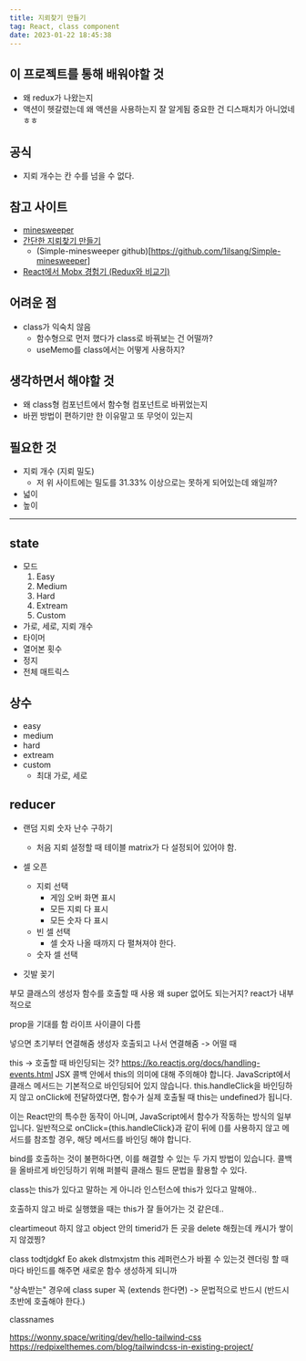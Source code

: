```yaml
---
title: 지뢰찾기 만들기
tag: React, class component
date: 2023-01-22 18:45:38
---
```


## 이 프로젝트를 통해 배워야할 것

- 왜 redux가 나왔는지
- 액션이 헷갈렸는데 왜 액션을 사용하는지 잘 알게됨 중요한 건 디스패치가 아니었네ㅎㅎ

## 공식

- 지뢰 개수는 칸 수를 넘을 수 없다.

## 참고 사이트

- [minesweeper](https://minesweeper.online/ko/)
- [간단한 지뢰찾기 만들기](https://m.blog.naver.com/PostView.naver?isHttpsRedirect=true&blogId=1ilsang&logNo=221590963211)
  - (Simple-minesweeper github)[https://github.com/1ilsang/Simple-minesweeper]
- [React에서 Mobx 경험기 (Redux와 비교기)](https://techblog.woowahan.com/2599/)

## 어려운 점

- class가 익숙치 않음
  - 함수형으로 먼저 했다가 class로 바꿔보는 건 어떨까?
  - useMemo를 class에서는 어떻게 사용하지?

## 생각하면서 해야할 것

- 왜 class형 컴포넌트에서 함수형 컴포넌트로 바뀌었는지
- 바뀐 방법이 편하기만 한 이유말고 또 무엇이 있는지

## 필요한 것

- 지뢰 개수 (지뢰 밀도)
  - 저 위 사이트에는 밀도를 31.33% 이상으로는 못하게 되어있는데 왜일까?
- 넓이
- 높이

---

## state

- 모드
  1. Easy
  2. Medium
  3. Hard
  4. Extream
  5. Custom
- 가로, 세로, 지뢰 개수
- 타이머
- 열어본 횟수
- 정지
- 전체 매트릭스

## 상수

- easy
- medium
- hard
- extream
- custom
  - 최대 가로, 세로

## reducer

- 랜덤 지뢰 숫자 난수 구하기

  - 처음 지뢰 설정할 때 테이블 matrix가 다 설정되어 있어야 함.

- 셀 오픈
  - 지뢰 선택
    - 게임 오버 화면 표시
    - 모든 지뢰 다 표시
    - 모든 숫자 다 표시
  - 빈 셀 선택
    - 셀 숫자 나올 때까지 다 펼쳐져야 한다.
  - 숫자 셀 선택
- 깃발 꽂기

부모 클래스의 생성자 함수를 호출할 때 사용
왜 super 없어도 되는거지?
react가 내부적으로 

prop을 기대를 함
라이프 사이클이 다름

넣으면 초기부터 연결해줌
생성자 호출되고 나서 연결해줌 -> 어떨 때 


this -> 호출할 때 바인딩되는 것?
https://ko.reactjs.org/docs/handling-events.html
JSX 콜백 안에서 this의 의미에 대해 주의해야 합니다. JavaScript에서 클래스 메서드는 기본적으로 바인딩되어 있지 않습니다. this.handleClick을 바인딩하지 않고 onClick에 전달하였다면, 함수가 실제 호출될 때 this는 undefined가 됩니다.

이는 React만의 특수한 동작이 아니며, JavaScript에서 함수가 작동하는 방식의 일부입니다. 일반적으로 onClick={this.handleClick}과 같이 뒤에 ()를 사용하지 않고 메서드를 참조할 경우, 해당 메서드를 바인딩 해야 합니다.

bind를 호출하는 것이 불편하다면, 이를 해결할 수 있는 두 가지 방법이 있습니다. 콜백을 올바르게 바인딩하기 위해 퍼블릭 클래스 필드 문법을 활용할 수 있다.

class는 this가 있다고 말하는 게 아니라 인스턴스에 this가 있다고 말해야..

호출하지 않고 바로 실행했을 때는 this가 잘 들어가는 것 같은데..

cleartimeout 하지 않고 object 안의 timerid가 든 곳을 delete 해줬는데 캐시가 쌓이지 않겠찡?



class todtjdgkf Eo akek dlstmxjstm
this 레퍼런스가 바뀔 수 있는것
렌더링 할 때 마다 바인드를 해주면 새로운 함수 생성하게 되니까

"상속받는" 경우에 class super 꼭 (extends 한다면) -> 문법적으로 반드시 (반드시 초반에 호출해야 한다.)

classnames

https://wonny.space/writing/dev/hello-tailwind-css
https://redpixelthemes.com/blog/tailwindcss-in-existing-project/